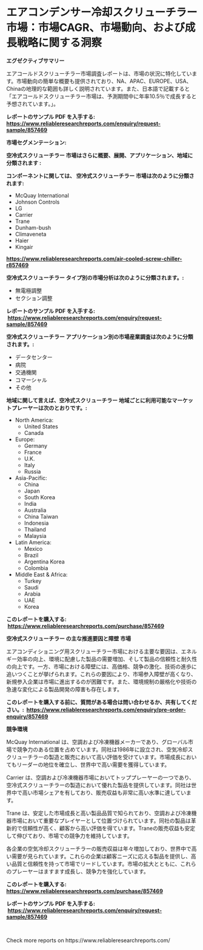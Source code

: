 <p><h1>エアコンデンサー冷却スクリューチラー市場：市場CAGR、市場動向、および成長戦略に関する洞察</h1></p><p><strong>エグゼクティブサマリー</strong></p>
<p><p>エアコールドスクリューチラー市場調査レポートは、市場の状況に特化しています。市場動向の簡単な概要も提供されており、NA、APAC、EUROPE、USA、Chinaの地理的な範囲も詳しく説明されています。また、日本語で記載すると「エアコールドスクリューチラー市場は、予測期間中に年率10.5％で成長すると予想されています。」。</p></p>
<p><strong>レポートのサンプル PDF を入手する: <a href="https://www.reliableresearchreports.com/enquiry/request-sample/857469">https://www.reliableresearchreports.com/enquiry/request-sample/857469</a></strong></p>
<p><strong>市場セグメンテーション:</strong></p>
<p><strong> 空冷式スクリューチラー 市場はさらに概要、展開、アプリケーション、地域に分類されます :</strong></p>
<p><strong>コンポーネントに関しては、 空冷式スクリューチラー 市場は次のように分類されます: &nbsp;</strong></p>
<p><ul><li>McQuay International</li><li>Johnson Controls</li><li>LG</li><li>Carrier</li><li>Trane</li><li>Dunham-bush</li><li>Climaveneta</li><li>Haier</li><li>Kingair</li></ul></p>
<p><strong><a href="https://www.reliableresearchreports.com/air-cooled-screw-chiller-r857469">https://www.reliableresearchreports.com/air-cooled-screw-chiller-r857469</a></strong></p>
<p><strong> 空冷式スクリューチラー タイプ別の市場分析は次のように分類されます。:</strong></p>
<p><ul><li>無電極調整</li><li>セクション調整</li></ul></p>
<p><strong>レポートのサンプル PDF を入手する: &nbsp;<a href="https://www.reliableresearchreports.com/enquiry/request-sample/857469">https://www.reliableresearchreports.com/enquiry/request-sample/857469</a></strong></p>
<p><strong> 空冷式スクリューチラー アプリケーション別の市場産業調査は次のように分類されます。:</strong></p>
<p><ul><li>データセンター</li><li>病院</li><li>交通機関</li><li>コマーシャル</li><li>その他</li></ul></p>
<p><strong>地域に関して言えば、空冷式スクリューチラー 地域ごとに利用可能なマーケットプレーヤーは次のとおりです。:</strong></p>
<p><ul>
    <li>
        North America:
        <ul>
            <li>United States</li>
            <li>Canada</li>
        </ul>
    </li>
    <li>
        Europe:
        <ul>
            <li>Germany</li>
            <li>France</li>
            <li>U.K.</li>
            <li>Italy</li>
            <li>Russia</li>
        </ul>
    </li>
    <li>
        Asia-Pacific:
        <ul>
            <li>China</li>
            <li>Japan</li>
            <li>South Korea</li>
            <li>India</li>
            <li>Australia</li>
            <li>China Taiwan</li>
            <li>Indonesia</li>
            <li>Thailand</li>
            <li>Malaysia</li>
        </ul>
    </li>
    <li>
        Latin America:
        <ul>
            <li>Mexico</li>
            <li>Brazil</li>
            <li>Argentina Korea</li>
            <li>Colombia</li>
        </ul>
    </li>
    <li>
        Middle East & Africa:
        <ul>
            <li>Turkey</li>
            <li>Saudi</li>
            <li>Arabia</li>
            <li>UAE</li>
            <li>Korea</li>
        </ul>
    </li>
    </ul></p>
<p><strong>このレポートを購入する: &nbsp;<a href="https://www.reliableresearchreports.com/purchase/857469">https://www.reliableresearchreports.com/purchase/857469</a></strong></p>
<p><strong>空冷式スクリューチラー の主な推進要因と障壁 市場</strong></p>
<p><p>エアコンディショニング用スクリューチラー市場における主要な要因は、エネルギー効率の向上、環境に配慮した製品の需要増加、そして製品の信頼性と耐久性の向上です。一方、市場における障壁には、高価格、競争の激化、技術の進歩に追いつくことが挙げられます。これらの要因により、市場参入障壁が高くなり、新規参入企業は市場に進出するのが困難です。また、環境規制の厳格化や技術の急速な変化による製品開発の障害も存在します。</p></p>
<p><strong>このレポートを購入する前に、質問がある場合は問い合わせるか、共有してください。:&nbsp; <a href="https://www.reliableresearchreports.com/enquiry/pre-order-enquiry/857469">https://www.reliableresearchreports.com/enquiry/pre-order-enquiry/857469</a></strong></p>
<p><strong>競争環境</strong></p>
<p><p>McQuay International は、空調および冷凍機器メーカーであり、グローバル市場で競争力のある位置を占めています。同社は1986年に設立され、空気冷却スクリューチラーの製造と販売において高い評価を受けています。市場成長においてもリーダーの地位を確立し、世界中で高い需要を獲得しています。</p><p>Carrier は、空調および冷凍機器市場においてトッププレーヤーの一つであり、空冷式スクリューチラーの製造において優れた製品を提供しています。同社は世界中で高い市場シェアを有しており、販売収益も非常に高い水準に達しています。</p><p>Trane は、安定した市場成長と高い製品品質で知られており、空調および冷凍機器市場において重要なプレイヤーとして位置づけられています。同社の製品は革新的で信頼性が高く、顧客から高い評価を得ています。Traneの販売収益も安定して伸びており、市場での競争力を維持しています。</p><p>各企業の空気冷却スクリューチラーの販売収益は年々増加しており、世界中で高い需要が見られています。これらの企業は顧客ニーズに応える製品を提供し、高い品質と信頼性を持って市場でリードしています。市場の拡大とともに、これらのプレーヤーはますます成長し、競争力を強化しています。</p></p>
<p><strong>このレポートを購入する: &nbsp; <a href="https://www.reliableresearchreports.com/purchase/857469">https://www.reliableresearchreports.com/purchase/857469</a></strong></p>
<p><strong>レポートのサンプル PDF を入手する: &nbsp;<a href="https://www.reliableresearchreports.com/enquiry/request-sample/857469">https://www.reliableresearchreports.com/enquiry/request-sample/857469</a></strong><strong></strong></p>
<p>&nbsp;</p>
<p>Check more reports on https://www.reliableresearchreports.com/</p>